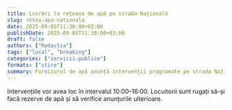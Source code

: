 ```yaml
---
title: Lucrări la rețeaua de apă pe strada Națională
slug: retea-apa-nationala
date: 2025-09-05T11:30:00+03:00
publishDate: 2025-09-05T11:30:00+03:00
draft: false
authors: ["Redacția"]
tags: ["local", "breaking"]
categories: ["servicii-publice"]
formats: ["stire"]
summary: Furnizorul de apă anunță intervenții programate pe strada Națională; pot apărea întreruperi temporare.
---
```


Intervențiile vor avea loc în intervalul 10:00–16:00. Locuitorii sunt rugați să-și facă rezerve de apă și să verifice anunțurile ulterioare.
